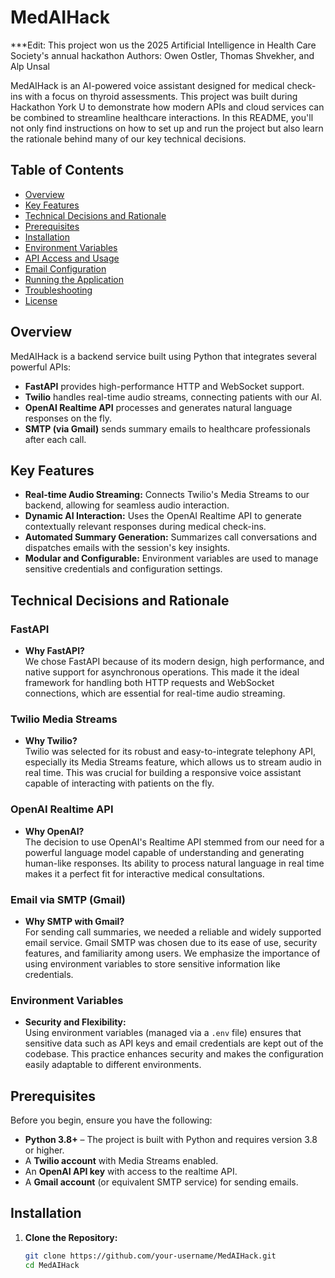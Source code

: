 # MedAIHack

***Edit: This project won us the 2025 Artificial Intelligence in Health Care Society's annual hackathon
Authors: Owen Ostler, Thomas Shvekher, and Alp Unsal


MedAIHack is an AI-powered voice assistant designed for medical check-ins with a focus on thyroid assessments. This project was built during Hackathon York U to demonstrate how modern APIs and cloud services can be combined to streamline healthcare interactions. In this README, you'll not only find instructions on how to set up and run the project but also learn the rationale behind many of our key technical decisions.

## Table of Contents

- [Overview](#overview)
- [Key Features](#key-features)
- [Technical Decisions and Rationale](#technical-decisions-and-rationale)
- [Prerequisites](#prerequisites)
- [Installation](#installation)
- [Environment Variables](#environment-variables)
- [API Access and Usage](#api-access-and-usage)
- [Email Configuration](#email-configuration)
- [Running the Application](#running-the-application)
- [Troubleshooting](#troubleshooting)
- [License](#license)

## Overview

MedAIHack is a backend service built using Python that integrates several powerful APIs:
- **FastAPI** provides high-performance HTTP and WebSocket support.
- **Twilio** handles real-time audio streams, connecting patients with our AI.
- **OpenAI Realtime API** processes and generates natural language responses on the fly.
- **SMTP (via Gmail)** sends summary emails to healthcare professionals after each call.

## Key Features

- **Real-time Audio Streaming:** Connects Twilio's Media Streams to our backend, allowing for seamless audio interaction.
- **Dynamic AI Interaction:** Uses the OpenAI Realtime API to generate contextually relevant responses during medical check-ins.
- **Automated Summary Generation:** Summarizes call conversations and dispatches emails with the session's key insights.
- **Modular and Configurable:** Environment variables are used to manage sensitive credentials and configuration settings.

## Technical Decisions and Rationale

### FastAPI
- **Why FastAPI?**  
  We chose FastAPI because of its modern design, high performance, and native support for asynchronous operations. This made it the ideal framework for handling both HTTP requests and WebSocket connections, which are essential for real-time audio streaming.

### Twilio Media Streams
- **Why Twilio?**  
  Twilio was selected for its robust and easy-to-integrate telephony API, especially its Media Streams feature, which allows us to stream audio in real time. This was crucial for building a responsive voice assistant capable of interacting with patients on the fly.

### OpenAI Realtime API
- **Why OpenAI?**  
  The decision to use OpenAI's Realtime API stemmed from our need for a powerful language model capable of understanding and generating human-like responses. Its ability to process natural language in real time makes it a perfect fit for interactive medical consultations.

### Email via SMTP (Gmail)
- **Why SMTP with Gmail?**  
  For sending call summaries, we needed a reliable and widely supported email service. Gmail SMTP was chosen due to its ease of use, security features, and familiarity among users. We emphasize the importance of using environment variables to store sensitive information like credentials.

### Environment Variables
- **Security and Flexibility:**  
  Using environment variables (managed via a `.env` file) ensures that sensitive data such as API keys and email credentials are kept out of the codebase. This practice enhances security and makes the configuration easily adaptable to different environments.

## Prerequisites

Before you begin, ensure you have the following:
- **Python 3.8+** – The project is built with Python and requires version 3.8 or higher.
- A **Twilio account** with Media Streams enabled.
- An **OpenAI API key** with access to the realtime API.
- A **Gmail account** (or equivalent SMTP service) for sending emails.

## Installation

1. **Clone the Repository:**

   ```bash
   git clone https://github.com/your-username/MedAIHack.git
   cd MedAIHack